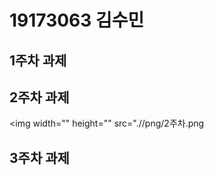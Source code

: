 # 19173063 김수민

## 1주차 과제

## 2주차 과제
   <img width="" height="" src=".//png/2주차.png</img>

## 3주차 과제
